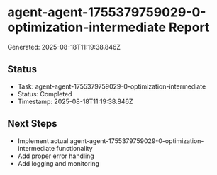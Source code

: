 # agent-agent-1755379759029-0-optimization-intermediate Report

Generated: 2025-08-18T11:19:38.846Z

## Status
- Task: agent-agent-1755379759029-0-optimization-intermediate
- Status: Completed
- Timestamp: 2025-08-18T11:19:38.846Z

## Next Steps
- Implement actual agent-agent-1755379759029-0-optimization-intermediate functionality
- Add proper error handling
- Add logging and monitoring
